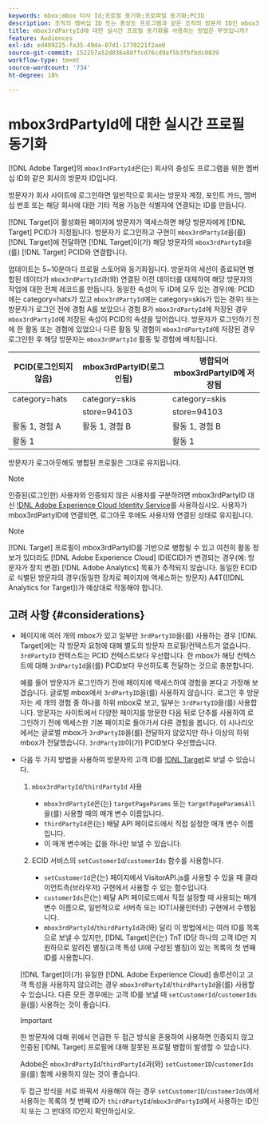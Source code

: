 ```yaml
---
keywords: mbox;mbox 타사 Id;프로필 동기화;프로파일 동기화;PCID
description: 조직의 멤버십 ID 또는 충성도 프로그램과 같은 조직의 방문자 ID인 mbox3rdPartyID를 사용하는 방법에 대해 알아봅니다.
title: mbox3rdPartyId에 대한 실시간 프로필 동기화를 사용하는 방법은 무엇입니까?
feature: Audiences
exl-id: ed409225-fa35-49da-87d1-1770221f2ae0
source-git-commit: 152257a52d836a88ffcd76cd9af5b3fbfbdc0839
workflow-type: tm+mt
source-wordcount: '734'
ht-degree: 18%

---
```


# mbox3rdPartyId에 대한 실시간 프로필 동기화

[!DNL Adobe Target]의 `mbox3rdPartyId`은(는) 회사의 충성도 프로그램을 위한 멤버십 ID와 같은 회사의 방문자 ID입니다.

방문자가 회사 사이트에 로그인하면 일반적으로 회사는 방문자 계정, 포인트 카드, 멤버십 번호 또는 해당 회사에 대한 기타 적용 가능한 식별자에 연결되는 ID를 만듭니다.

[!DNL Target]이 활성화된 페이지에 방문자가 액세스하면 해당 방문자에게 [!DNL Target] PCID가 지정됩니다. 방문자가 로그인하고 구현이 `mbox3rdPartyId`을(를) [!DNL Target]에 전달하면 [!DNL Target]이(가) 해당 방문자의 `mbox3rdPartyId`을(를) [!DNL Target] PCID와 연결합니다.

업데이트는 5~10분마다 프로필 스토어와 동기화됩니다. 방문자의 세션이 종료되면 병합된 데이터가 `mbox3rdPartyId`과(와) 연결된 이전 데이터를 대체하여 해당 방문자의 작업에 대한 전체 레코드를 만듭니다. 동일한 속성이 두 ID에 모두 있는 경우(예: PCID에는 category=hats가 있고 `mbox3rdPartyId`에는 category=skis가 있는 경우) 또는 방문자가 로그인 전에 경험 A를 보았으나 경험 B가 `mbox3rdPartyId`에 저장된 경우 `mbox3rdPartyId`에 저장된 속성이 PCID의 속성을 덮어씁니다. 방문자가 로그인하기 전에 한 활동 또는 경험에 있었으나 다른 활동 및 경험이 `mbox3rdPartyId`에 저장된 경우 로그인한 후 해당 방문자는 `mbox3rdPartyId` 활동 및 경험에 배치됩니다.

| PCID(로그인되지 않음) | mbox3rdPartyID(로그인됨) | 병합되어 mbox3rdPartyID에 저장됨 |
|---|---|---|
| category=hats | category=skis | category=skis |
|   | store=94103 | store=94103 |
| 활동 1, 경험 A | 활동 1, 경험 B | 활동 1, 경험 B |
| 활동 1 |  | 활동 1 |

방문자가 로그아웃해도 병합된 프로필은 그대로 유지됩니다.

>[!NOTE]
>
>인증된(로그인한) 사용자와 인증되지 않은 사용자를 구분하려면 mbox3rdPartyID 대신 [!DNL Adobe Experience Cloud Identity Service](ECID)를 사용하십시오. 사용자가 mbox3rdPartyID에 연결되면, 로그아웃 후에도 사용자와 연결된 상태로 유지됩니다.

>[!NOTE]
>
>[!DNL Target] 프로필이 mbox3rdPartyID를 기반으로 병합될 수 있고 여전히 활동 정보가 있더라도 [!DNL Adobe Experience Cloud] ID(ECID)가 변경되는 경우(예: 방문자가 장치 변경) [!DNL Adobe Analytics] 목표가 추적되지 않습니다. 동일한 ECID로 식별된 방문자의 경우(동일한 장치로 페이지에 액세스하는 방문자) A4T([!DNL Analytics for Target])가 예상대로 작동해야 합니다.

## 고려 사항 {#considerations}

* 페이지에 여러 개의 mbox가 있고 일부만 `3rdPartyID`을(를) 사용하는 경우 [!DNL Target]에는 각 방문자 요청에 대해 별도의 방문자 프로필/컨텍스트가 없습니다. `3rdPartyID` 컨텍스트는 PCID 컨텍스트보다 우선합니다. 한 mbox가 해당 컨텍스트에 대해 `3rdPartyId`을(를) PCID보다 우선하도록 전달하는 것으로 충분합니다.

  예를 들어 방문자가 로그인하기 전에 페이지에 액세스하여 경험을 본다고 가정해 보겠습니다. 글로벌 mbox에서 `3rdPartyID`을(를) 사용하지 않습니다. 로그인 후 방문자는 세 개의 경험 중 하나를 하위 mbox로 보고, 일부는 `3rdPartyID`을(를) 사용합니다. 방문자는 사이트에서 다양한 페이지를 방문한 다음 뒤로 단추를 사용하여 로그인하기 전에 액세스한 기본 페이지로 돌아가서 다른 경험을 봅니다. 이 시나리오에서는 글로벌 mbox가 `3rdPartyID`을(를) 전달하지 않았지만 하나 이상의 하위 mbox가 전달했습니다. `3rdPartyID`이(가) PCID보다 우선했습니다.

* 다음 두 가지 방법을 사용하여 방문자의 고객 ID를 [!DNL Target](으)로 보낼 수 있습니다.

   1. `mbox3rdPartyId`/`thirdPartyId` 사용

      * `mbox3rdPartyId`은(는) `targetPageParams` 또는 `targetPageParamsAll`을(를) 사용할 때의 매개 변수 이름입니다.
      * `thirdPartyId`은(는) 배달 API 페이로드에서 직접 설정한 매개 변수 이름입니다.
      * 이 매개 변수에는 값을 하나만 보낼 수 있습니다.

   1. ECID 서비스의 `setCustomerId`/`customerIds` 함수를 사용합니다.

      * `setCustomerId`은(는) 페이지에서 VisitorAPI.js를 사용할 수 있을 때 클라이언트측(브라우저) 구현에서 사용할 수 있는 함수입니다.
      * `customerIds`은(는) 배달 API 페이로드에서 직접 설정할 때 사용되는 매개 변수 이름으로, 일반적으로 서버측 또는 IOT(사물인터넷) 구현에서 수행됩니다.
      * `mbox3rdPartyId`/`thirdPartyId`과(와) 달리 이 방법에서는 여러 ID를 목록으로 보낼 수 있지만, [!DNL Target]은(는) TnT ID당 하나의 고객 ID만 지원하므로 알려진 별칭(고객 특성 UI에 구성된 별칭)이 있는 목록의 첫 번째 ID를 사용합니다.

  [!DNL Target]이(가) 유일한 [!DNL Adobe Experience Cloud] 솔루션이고 고객 특성을 사용하지 않으려는 경우 `mbox3rdPartyId`/`thirdPartyId`을(를) 사용할 수 있습니다. 다른 모든 경우에는 고객 ID를 보낼 때 `setCustomerId`/`customerIds`을(를) 사용하는 것이 좋습니다.

  >[!IMPORTANT]
  >
  > 한 방문자에 대해 위에서 언급한 두 접근 방식을 혼용하여 사용하면 인증되지 않고 인증된 [!DNL Target] 프로필에 대해 잘못된 프로필 병합이 발생할 수 있습니다.
  >
  >Adobe은 `mbox3rdPartyId`/`thirdPartyId`과(와) `setCustomerID`/`customerIds`을(를) 함께 사용하지 않는 것이 좋습니다.
  >
  >두 접근 방식을 서로 바꿔서 사용해야 하는 경우 `setCustomerID`/`customerIds`에서 사용하는 목록의 첫 번째 ID가 `thirdPartyId`/`mbox3rdPartyId`에서 사용하는 ID인지 또는 그 반대의 ID인지 확인하십시오.


